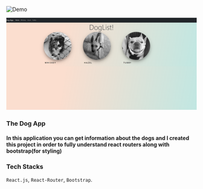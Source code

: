 ![Demo](https://dogs-info-app-git-main-skodi001.vercel.app/dogs)

![Screenshot](/src/images/screenshot.png)

### The Dog App

#### In this application you can get information about the dogs and I created this project in order to fully understand react routers along with bootstrap(for styling)

### Tech Stacks

`React.js`, `React-Router`, `Bootstrap`.

